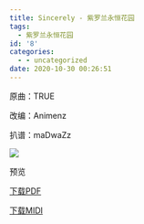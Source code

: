 ```yaml
---
title: Sincerely - 紫罗兰永恒花园
tags:
  - 紫罗兰永恒花园
id: '8'
categories:
  - - uncategorized
date: 2020-10-30 00:26:51
---
```


原曲：TRUE

改编：Animenz

扒谱：maDwaZz

![](https://animenz.anotia.top/wp-content/uploads/2020/10/image-791x1024.jpeg)

预览

[下载PDF](https://animenz.anotia.top/wp-content/uploads/2020/10/Sincerely_v2-Animenz.pdf)

[下载MIDI](https://animenz.anotia.top/wp-content/uploads/2020/10/Sincerely_v2-Animenz.mid)